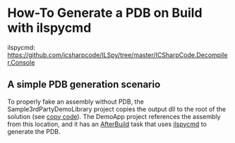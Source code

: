 # How-To Generate a PDB on Build with ilspycmd

ilspycmd: https://github.com/icsharpcode/ILSpy/tree/master/ICSharpCode.Decompiler.Console

## A simple PDB generation scenario

To properly fake an assembly without PDB, the Sample3rdPartyDemoLibrary project copies the output dll to
the root of the solution  (see [copy code](/src/Sample3rdPartyDemoLibrary/Sample3rdPartyDemoLibrary.csproj#L11)).
The DemoApp project references the assembly from this location, and it has an [AfterBuild](/src/DemoApp/DemoApp.csproj#L18)
task that uses [ilspycmd](https://www.nuget.org/packages/ilspycmd/) to generate the PDB.
